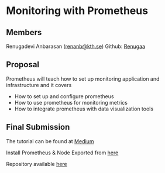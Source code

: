 # Monitoring with Prometheus

## Members
Renugadevi Anbarasan (renanb@kth.se) Github: [Renugaa](https://github.com/Renugaa)


## Proposal
Prometheus will teach how to set up monitoring application and infrastructure and it covers 

* How to set up and configure prometheus
* How to use prometheus for monitoring metrics
* How to integrate prometheus with data visualization tools


## Final Submission
The tutorial can be found at [Medium](https://renanb.medium.com/monitoring-with-prometheus-e13d3aa50af0)

Install Prometheus & Node Exported from [here](https://prometheus.io/download/)

Repository available [here](https://github.com/Renugaa/prometheus)
